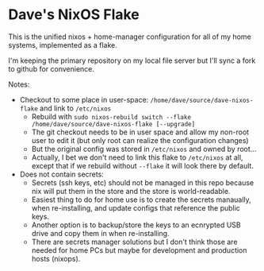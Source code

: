 # Dave's NixOS Flake

This is the unified nixos + home-manager configuration for all of my home systems, implemented as a flake.

I'm keeping the primary repository on my local file server but I'll sync a fork to github for convenience.

Notes:

- Checkout to some place in user-space: `/home/dave/source/dave-nixos-flake` and link to `/etc/nixos`
    - Rebuild with `sudo nixos-rebuild switch --flake /home/dave/source/dave-nixos-flake [--upgrade]`
    - The git checkout needs to be in user space and allow my non-root user to edit it (but only root can realize the configuration changes)
    - But the original config was stored in `/etc/nixos` and owned by root...
    - Actually, I bet we don't need to link this flake to `/etc/nixos` at all, except that if we rebuild without `--flake` it will look there by default.
- Does not contain secrets:
    - Secrets (ssh keys, etc) should not be managed in this repo because nix will put them in the store and the store is world-readable.
    - Easiest thing to do for home use is to create the secrets manaually, when re-installing, and update configs that reference the public keys.
    - Another option is to backup/store the keys to an ecnrypted USB drive and copy them in when re-installing.
    - There are secrets manager solutions but I don't think those are needed for home PCs but maybe for development and production hosts (nixops).
